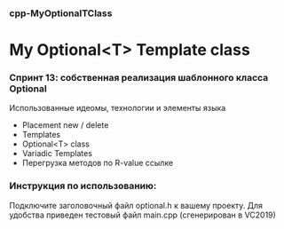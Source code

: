 ### cpp-MyOptionalTClass
# My Optional&lt;T> Template class
### Спринт 13: собственная реализация шаблонного класса Optional

Использованные идеомы, технологии и элементы языка
- Placement new / delete
- Templates
- Optional&lt;T> class
- Variadic Templates
- Перегрузка методов по R-value ссылке

### Инструкция по использованию:
Подключите заголовочный файл optional.h к вашему проекту.
Для удобства приведен тестовый файл main.cpp (сгенерирован в VC2019)